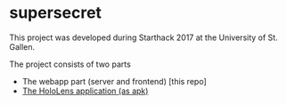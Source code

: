 # supersecret

This project was developed during Starthack 2017 at the University of St. Gallen.

The project consists of two parts
- The webapp part (server and frontend) [this repo]
- [The HoloLens application (as apk)](https://github.com/Vollkorn01/supersecret_app)
